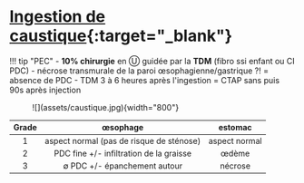 # [Ingestion de caustique](https://www.fmcgastro.org/texte-postu/postu-2023/prise-en-charge-de-lingestion-de-caustique/){:target="_blank"}

!!! tip "PEC"
    - **10% chirurgie** en Ⓤ guidée par la **TDM** (fibro ssi enfant ou CI PDC)
    - nécrose transmurale de la paroi œsophagienne/gastrique ?! = absence de PDC
    - TDM 3 à 6 heures après l'ingestion = CTAP sans puis 90s après injection

<figure markdown="span">
    ![](assets/caustique.jpg){width="800"}
</figure>

|  Grade |  œsophage |  estomac |
| :----------: | :-------: |  :-------: | 
| 1 | aspect normal (pas de risque de sténose) | aspect normal | 
| 2 | PDC fine +/- infiltration de la graisse | œdème | 
| 3 | ∅ PDC +/- épanchement autour | nécrose | 